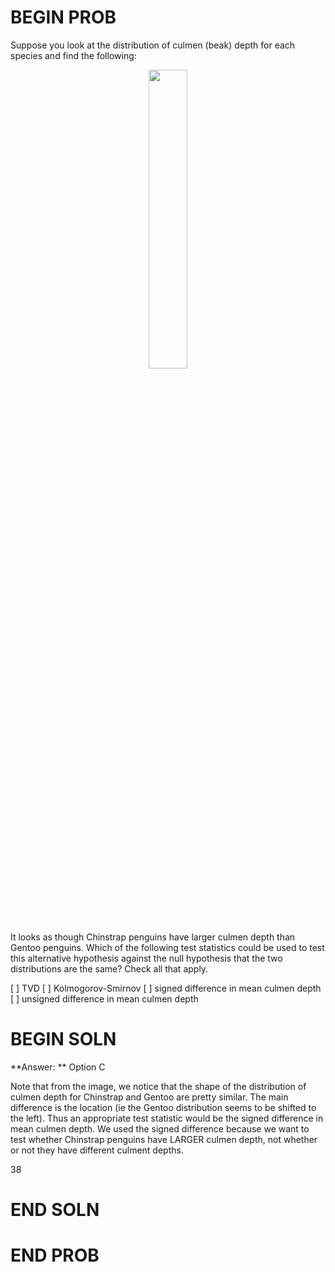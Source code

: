 # BEGIN PROB

Suppose you look at the distribution of culmen (beak) depth for each species and find the following:

<center><img src='../assets/images/fa21-midterm/culmen.png' width=35%></center>

It looks as though Chinstrap penguins have larger culmen depth than Gentoo penguins. Which of the following test statistics could be used to test this alternative hypothesis against the null hypothesis that the two distributions are the same? Check all that apply.

[ ] TVD
[ ] Kolmogorov-Smirnov
[ ] signed difference in mean culmen depth
[ ] unsigned difference in mean culmen depth

# BEGIN SOLN
**Answer: ** Option C

Note that from the image, we notice that the shape of the distribution of culmen depth for Chinstrap and Gentoo are pretty similar. The main difference is the location (ie the Gentoo distribution seems to be shifted to the left). Thus an appropriate test statistic would be the signed difference in mean culmen depth. We used the signed difference because we want to test whether Chinstrap penguins have LARGER culmen depth, not whether or not they have different culment depths.

<average>38</average>

# END SOLN

# END PROB